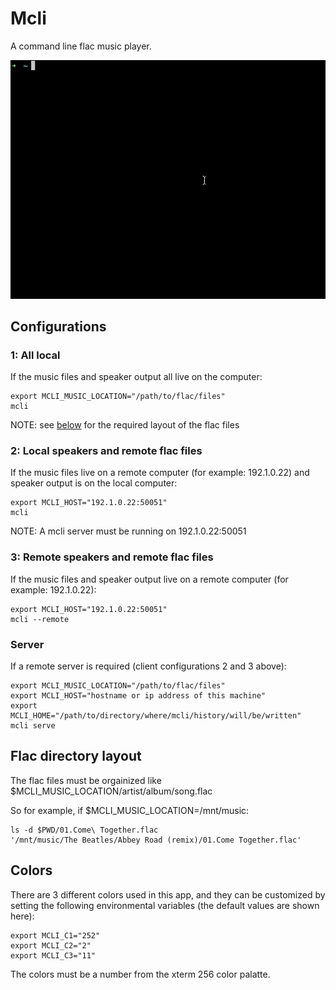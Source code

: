 # Mcli
A command line flac music player.

<img src="./docs/mcli.gif"/>

## Configurations

### 1: All local
If the music files and speaker output all live on the computer:

```console
export MCLI_MUSIC_LOCATION="/path/to/flac/files"
mcli
```

NOTE: see [below](#flac-directory-layout) for the required layout of the flac files

### 2: Local speakers and remote flac files
If the music files live on a remote computer (for example: 192.1.0.22) and 
speaker output is on the local computer:

```console
export MCLI_HOST="192.1.0.22:50051"
mcli
```

NOTE: A mcli server must be running on 192.1.0.22:50051

### 3: Remote speakers and remote flac files
If the music files and speaker output live on a remote computer (for example: 192.1.0.22):

```console
export MCLI_HOST="192.1.0.22:50051"
mcli --remote
```

### Server
If a remote server is required (client configurations 2 and 3 above):

```console
export MCLI_MUSIC_LOCATION="/path/to/flac/files"
export MCLI_HOST="hostname or ip address of this machine"
export MCLI_HOME="/path/to/directory/where/mcli/history/will/be/written"
mcli serve
```

## Flac directory layout
The flac files must be orgainized like $MCLI_MUSIC_LOCATION/artist/album/song.flac

So for example, if $MCLI_MUSIC_LOCATION=/mnt/music:

```console
ls -d $PWD/01.Come\ Together.flac
'/mnt/music/The Beatles/Abbey Road (remix)/01.Come Together.flac'
```

## Colors
There are 3 different colors used in this app, and they can be customized by setting
the following environmental variables (the default values are shown here):

```console
export MCLI_C1="252"
export MCLI_C2="2"
export MCLI_C3="11"
```

The colors must be a number from the xterm 256 color palatte.
